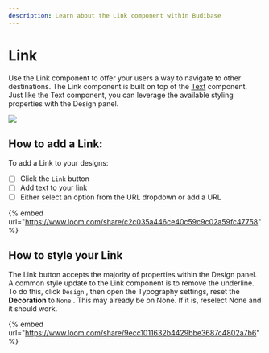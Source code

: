 ```yaml
---
description: Learn about the Link component within Budibase
---
```


# Link

Use the Link component to offer your users a way to navigate to other destinations. The Link component is built on top of the [Text](text.md) component. Just like the Text component, you can leverage the available styling properties with the Design panel.

![](../../../.gitbook/assets/link.png)

## How to add a Link:

To add a Link to your designs:

* [ ] Click the `Link` button
* [ ] Add text to your link
* [ ] Either select an option from the URL dropdown or add a URL

{% embed url="https://www.loom.com/share/c2c035a446ce40c59c9c02a59fc47758" %}



## How to style your Link

The Link button accepts the majority of properties within the Design panel. A common style update to the Link component is to remove the underline. To do this, click `Design` , then open the Typography settings,  reset the **Decoration** to `None` . This may already be on None. If it is, reselect None and it should work.

{% embed url="https://www.loom.com/share/9ecc1011632b4429bbe3687c4802a7b6" %}






